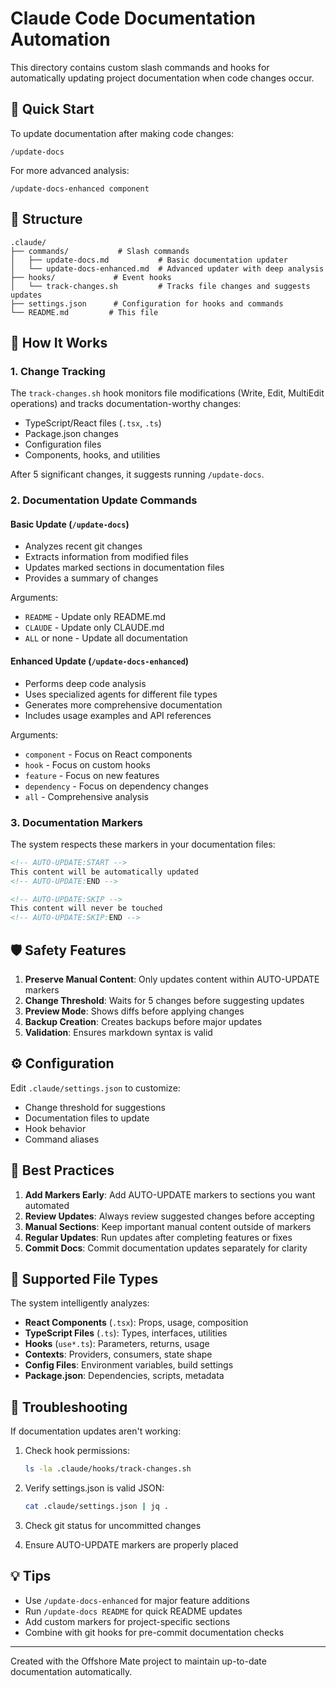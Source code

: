 # Claude Code Documentation Automation

This directory contains custom slash commands and hooks for automatically updating project documentation when code changes occur.

## 🚀 Quick Start

To update documentation after making code changes:
```
/update-docs
```

For more advanced analysis:
```
/update-docs-enhanced component
```

## 📁 Structure

```
.claude/
├── commands/           # Slash commands
│   ├── update-docs.md           # Basic documentation updater
│   └── update-docs-enhanced.md  # Advanced updater with deep analysis
├── hooks/             # Event hooks
│   └── track-changes.sh         # Tracks file changes and suggests updates
├── settings.json      # Configuration for hooks and commands
└── README.md         # This file
```

## 🔧 How It Works

### 1. **Change Tracking**
The `track-changes.sh` hook monitors file modifications (Write, Edit, MultiEdit operations) and tracks documentation-worthy changes:
- TypeScript/React files (`.tsx`, `.ts`)
- Package.json changes
- Configuration files
- Components, hooks, and utilities

After 5 significant changes, it suggests running `/update-docs`.

### 2. **Documentation Update Commands**

#### Basic Update (`/update-docs`)
- Analyzes recent git changes
- Extracts information from modified files
- Updates marked sections in documentation files
- Provides a summary of changes

Arguments:
- `README` - Update only README.md
- `CLAUDE` - Update only CLAUDE.md
- `ALL` or none - Update all documentation

#### Enhanced Update (`/update-docs-enhanced`)
- Performs deep code analysis
- Uses specialized agents for different file types
- Generates more comprehensive documentation
- Includes usage examples and API references

Arguments:
- `component` - Focus on React components
- `hook` - Focus on custom hooks
- `feature` - Focus on new features
- `dependency` - Focus on dependency changes
- `all` - Comprehensive analysis

### 3. **Documentation Markers**

The system respects these markers in your documentation files:

```markdown
<!-- AUTO-UPDATE:START -->
This content will be automatically updated
<!-- AUTO-UPDATE:END -->

<!-- AUTO-UPDATE:SKIP -->
This content will never be touched
<!-- AUTO-UPDATE:SKIP:END -->
```

## 🛡️ Safety Features

1. **Preserve Manual Content**: Only updates content within AUTO-UPDATE markers
2. **Change Threshold**: Waits for 5 changes before suggesting updates
3. **Preview Mode**: Shows diffs before applying changes
4. **Backup Creation**: Creates backups before major updates
5. **Validation**: Ensures markdown syntax is valid

## ⚙️ Configuration

Edit `.claude/settings.json` to customize:
- Change threshold for suggestions
- Documentation files to update
- Hook behavior
- Command aliases

## 📝 Best Practices

1. **Add Markers Early**: Add AUTO-UPDATE markers to sections you want automated
2. **Review Updates**: Always review suggested changes before accepting
3. **Manual Sections**: Keep important manual content outside of markers
4. **Regular Updates**: Run updates after completing features or fixes
5. **Commit Docs**: Commit documentation updates separately for clarity

## 🎯 Supported File Types

The system intelligently analyzes:
- **React Components** (`.tsx`): Props, usage, composition
- **TypeScript Files** (`.ts`): Types, interfaces, utilities
- **Hooks** (`use*.ts`): Parameters, returns, usage
- **Contexts**: Providers, consumers, state shape
- **Config Files**: Environment variables, build settings
- **Package.json**: Dependencies, scripts, metadata

## 🚨 Troubleshooting

If documentation updates aren't working:

1. Check hook permissions:
   ```bash
   ls -la .claude/hooks/track-changes.sh
   ```

2. Verify settings.json is valid JSON:
   ```bash
   cat .claude/settings.json | jq .
   ```

3. Check git status for uncommitted changes
4. Ensure AUTO-UPDATE markers are properly placed

## 💡 Tips

- Use `/update-docs-enhanced` for major feature additions
- Run `/update-docs README` for quick README updates
- Add custom markers for project-specific sections
- Combine with git hooks for pre-commit documentation checks

---

Created with the Offshore Mate project to maintain up-to-date documentation automatically.